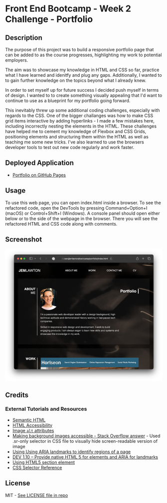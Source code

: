 # Front End Bootcamp - Week 2 Challenge - Portfolio

## Description

The purpose of this project was to build a responsive portfolio page that can be added to as the course progresses, highlighting my work to potential employers. 

The aim was to showcase my knowledge in HTML and CSS so far, practice what I have learned and idenitfy and plug any gaps. Additionally, I wanted to to gain further knowledge on the topics beyond what I already knew.

In order to set myself up for future success I decided push myself in terms of design. I wanted to to create something visually appealing that I'd want to continue to use as a blueprint for my portfolio going forward. 

This inevitably threw up some additional coding challenges, especially with regards to the CSS. One of the bigger challanges was how to make CSS grid items interactive by adding hyperlinks - I made a few mistakes here, including incorrectly nesting the elements in the HTML. These challenges have helped me to cement my knowledge of Flexbox and CSS Grids, positioning elements and structuring them within the HTML as well as teaching me some new tricks. I've also learned to use the browsers developer tools to test out new code regularly and work faster.

## Deployed Application

* [Portfolio on GitHub Pages](https://partialarts.github.io/portfolio/)

## Usage

To use this web page, you can open index.html inside a browser. To see the refactored code, open the DevTools by pressing Command+Option+I (macOS) or Control+Shift+I (Windows). A console panel should open either below or to the side of the webpage in the browser. There you will see the refactored HTML and CSS code along with comments.

## Screenshot

![The Horiseon webpage includes a navigation bar, a header image, and cards with text and images at the bottom of the page.](assets/images/screenshot.png)

## Credits
### External Tutorials and Resources
* [Semantic HTML](https://www.w3schools.com/html/html5_semantic_elements.asp)
* [HTML Accessibility](https://www.w3schools.com/html/html_accessibility.asp)
* [Image `alt` attributes](https://www.w3schools.com/tags/att_img_alt.asp)
* [Making background images accessible - Stack Overflow answer](https://stackoverflow.com/questions/48913759/how-to-add-alt-text-to-background-images-making-background-images-accessible/#48913760) - Used .sr-only selector in CSS file to visually hide screen-readable version of image
* [Using Using ARIA landmarks to identify regions of a page](https://www.w3.org/WAI/WCAG21/Techniques/aria/ARIA11)
* [DEV 1.10 – Provide native HTML 5 for elements and ARIA for landmarks](https://universaldesign.ie/technology-ict/web-accessibility-techniques1/developer-s-introduction-and-index/dev-1-provide-an-accessible-page-structure-and-layout/dev-1-10-%E2%80%93-provide-native-html-5-for-elements-and-aria-for-landmarks/)
* [Using HTML5 section element](https://www.w3.org/WAI/GL/wiki/Using_HTML5_section_element)
* [CSS Selector Reference](https://www.w3schools.com/cssref/css_selectors.php)


## License

MIT - [See LICENSE file in repo](https://github.com/partialarts/week1-refactor-challenge/blob/main/LICENSE)
